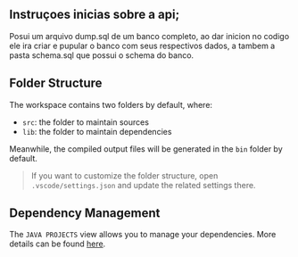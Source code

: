 ## Instruçoes inicias sobre a api;
Posui um arquivo dump.sql de um banco completo, ao dar inicion no codigo ele ira criar e pupular o banco com seus respectivos dados, a tambem a pasta schema.sql que possui o schema do banco. 

## Folder Structure

The workspace contains two folders by default, where:

- `src`: the folder to maintain sources
- `lib`: the folder to maintain dependencies

Meanwhile, the compiled output files will be generated in the `bin` folder by default.

> If you want to customize the folder structure, open `.vscode/settings.json` and update the related settings there.

## Dependency Management

The `JAVA PROJECTS` view allows you to manage your dependencies. More details can be found [here](https://github.com/microsoft/vscode-java-dependency#manage-dependencies).
